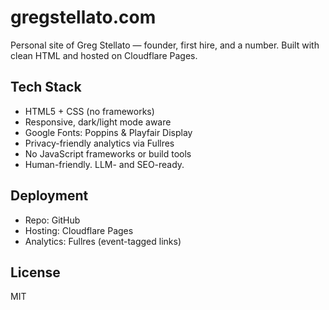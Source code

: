 # gregstellato.com

Personal site of Greg Stellato — founder, first hire, and a number.
Built with clean HTML and hosted on Cloudflare Pages.

## Tech Stack
- HTML5 + CSS (no frameworks)
- Responsive, dark/light mode aware
- Google Fonts: Poppins & Playfair Display
- Privacy-friendly analytics via Fullres
- No JavaScript frameworks or build tools
- Human-friendly. LLM- and SEO-ready.

## Deployment
- Repo: GitHub
- Hosting: Cloudflare Pages
- Analytics: Fullres (event-tagged links)

## License
MIT
